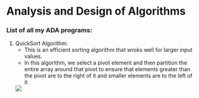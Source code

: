 <h1> Analysis and Design of Algorithms </h1>
<!-- <hr> -->
    <h3>List of all my ADA programs:</h3>
<!-- <hr> -->
    <ol>
      <li>QuickSort Algorithm: <br>
          <ul>
              <li>This is an efficient sorting algorithm that wroks well for larger input values.
              </li>
              <li>In this algorithm, we select a pivot element and then partition the entire array around that pivot 
                  to ensure that elements greater than the pivot are to the right of it and smaller elements are to the left of it.
              </li>
          </ul>
      <img src="D:\ADA lab\Graphs\quicksort.png"/> 
      </li>
    </ol>
